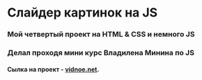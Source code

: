 # Слайдер картинок на JS 
### Мой четвертый проект на HTML & CSS и немного JS
### Делал проходя мини курс Владилена Минина по JS

#### Сылка на проект - [vidnoe.net](https://olirun.github.io/4-Project__JS-horizontal-slider/).
